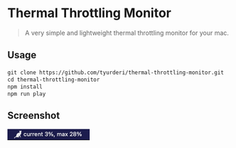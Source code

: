 # Thermal Throttling Monitor

> A very simple and lightweight thermal throttling monitor for your mac.

## Usage
```
git clone https://github.com/tyurderi/thermal-throttling-monitor.git
cd thermal-throttling-monitor
npm install
npm run play
```

## Screenshot
![Screenshot](./screenshot.png)